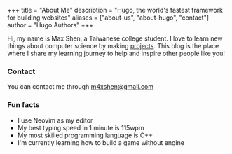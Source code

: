 +++
title = "About Me"
description = "Hugo, the world's fastest framework for building websites"
aliases = ["about-us", "about-hugo", "contact"]
author = "Hugo Authors"
+++

Hi, my name is Max Shen, a Taiwanese college student. I love to learn new things about computer science by making [projects](/projects). This blog is the place where I share my learning journey to help and inspire other people like you!

### Contact
You can contact me through m4xshen@gmail.com

### Fun facts
- I use Neovim as my editor
- My best typing speed in 1 minute is 115wpm
- My most skilled programming language is C++
- I'm currently learning how to build a game without engine
